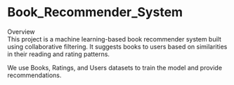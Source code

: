 # Book_Recommender_System
 Overview
 <br>
This project is a machine learning-based book recommender system built using collaborative filtering. It suggests books to users based on similarities in their reading and rating patterns.

We use Books, Ratings, and Users datasets to train the model and provide recommendations.

